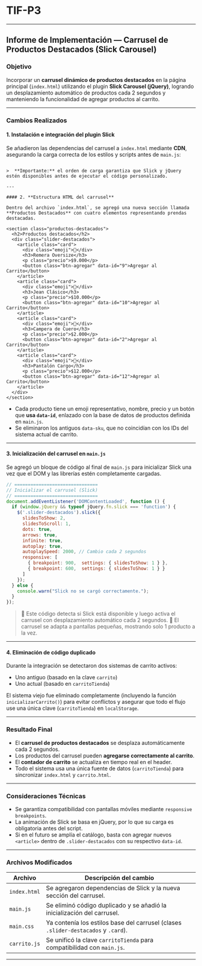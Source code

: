 # TIF-P3

---

##  Informe de Implementación — Carrusel de Productos Destacados (Slick Carousel)

###  Objetivo

Incorporar un **carrusel dinámico de productos destacados** en la página principal (`index.html`) utilizando el plugin **Slick Carousel (jQuery)**, logrando un desplazamiento automático de productos cada 2 segundos y manteniendo la funcionalidad de agregar productos al carrito.

---

###  Cambios Realizados

#### 1. **Instalación e integración del plugin Slick**

Se añadieron las dependencias del carrusel a `index.html` mediante **CDN**, asegurando la carga correcta de los estilos y scripts antes de `main.js`:

<!-- Slick CSS -->
<link rel="stylesheet" href="https://cdn.jsdelivr.net/npm/slick-carousel@1.8.1/slick/slick.css">
<link rel="stylesheet" href="https://cdn.jsdelivr.net/npm/slick-carousel@1.8.1/slick/slick-theme.css">

<!-- jQuery y Slick JS -->
<script src="https://code.jquery.com/jquery-3.7.1.min.js"></script>
<script src="https://cdn.jsdelivr.net/npm/slick-carousel@1.8.1/slick/slick.min.js"></script>

<!-- Script principal -->
<script src="main.js"></script>
```

>  **Importante:** el orden de carga garantiza que Slick y jQuery estén disponibles antes de ejecutar el código personalizado.

---

#### 2. **Estructura HTML del carrusel**

Dentro del archivo `index.html`, se agregó una nueva sección llamada **Productos Destacados** con cuatro elementos representando prendas destacadas.

<section class="productos-destacados">
  <h2>Productos destacados</h2>
  <div class="slider-destacados">
    <article class="card">
      <div class="emoji">👕</div>
      <h3>Remera Oversize</h3>
      <p class="precio">$9.000</p>
      <button class="btn-agregar" data-id="9">Agregar al Carrito</button>
    </article>
    <article class="card">
      <div class="emoji">👖</div>
      <h3>Jean Clásico</h3>
      <p class="precio">$10.000</p>
      <button class="btn-agregar" data-id="10">Agregar al Carrito</button>
    </article>
    <article class="card">
      <div class="emoji">🧥</div>
      <h3>Campera de Cuero</h3>
      <p class="precio">$2.000</p>
      <button class="btn-agregar" data-id="2">Agregar al Carrito</button>
    </article>
    <article class="card">
      <div class="emoji">👖</div>
      <h3>Pantalón Cargo</h3>
      <p class="precio">$12.000</p>
      <button class="btn-agregar" data-id="12">Agregar al Carrito</button>
    </article>
  </div>
</section>
```

* Cada producto tiene un emoji representativo, nombre, precio y un botón que **usa `data-id`**, enlazado con la base de datos de productos definida en `main.js`.
* Se eliminaron los antiguos `data-sku`, que no coincidían con los IDs del sistema actual de carrito.

---

#### 3. **Inicialización del carrusel en `main.js`**

Se agregó un bloque de código al final de `main.js` para inicializar Slick una vez que el DOM y las librerías estén completamente cargadas.

```js
// ===============================
// Inicializar el carrusel (Slick)
// ===============================
document.addEventListener('DOMContentLoaded', function () {
  if (window.jQuery && typeof jQuery.fn.slick === 'function') {
    $('.slider-destacados').slick({
      slidesToShow: 2,
      slidesToScroll: 1,
      dots: true,
      arrows: true,
      infinite: true,
      autoplay: true,
      autoplaySpeed: 2000, // Cambio cada 2 segundos
      responsive: [
        { breakpoint: 900,  settings: { slidesToShow: 1 } },
        { breakpoint: 600,  settings: { slidesToShow: 1 } }
      ]
    });
  } else {
    console.warn("Slick no se cargó correctamente.");
  }
});
```

> 🔹 Este código detecta si Slick está disponible y luego activa el carrusel con desplazamiento automático cada 2 segundos.
> 🔹 El carrusel se adapta a pantallas pequeñas, mostrando solo 1 producto a la vez.

---

#### 4. **Eliminación de código duplicado**

Durante la integración se detectaron dos sistemas de carrito activos:

* Uno antiguo (basado en la clave `carrito`)
* Uno actual (basado en `carritoTienda`)

El sistema viejo fue eliminado completamente (incluyendo la función `inicializarCarrito()`) para evitar conflictos y asegurar que todo el flujo use una única clave (`carritoTienda`) en `localStorage`.

---

###  Resultado Final

* El **carrusel de productos destacados** se desplaza automáticamente cada 2 segundos.
* Los productos del carrusel pueden **agregarse correctamente al carrito**.
* El **contador de carrito** se actualiza en tiempo real en el header.
* Todo el sistema usa una única fuente de datos (`carritoTienda`) para sincronizar `index.html` y `carrito.html`.

---

###  Consideraciones Técnicas

* Se garantiza compatibilidad con pantallas móviles mediante `responsive breakpoints`.
* La animación de Slick se basa en jQuery, por lo que su carga es obligatoria antes del script.
* Si en el futuro se amplía el catálogo, basta con agregar nuevos `<article>` dentro de `.slider-destacados` con su respectivo `data-id`.

---

###  Archivos Modificados

| Archivo      | Descripción del cambio                                                             |
| ------------ | ---------------------------------------------------------------------------------- |
| `index.html` | Se agregaron dependencias de Slick y la nueva sección del carrusel.                |
| `main.js`    | Se eliminó código duplicado y se añadió la inicialización del carrusel.            |
| `main.css`   | Ya contenía los estilos base del carrusel (clases `.slider-destacados` y `.card`). |
| `carrito.js` | Se unificó la clave `carritoTienda` para compatibilidad con `main.js`.             |

---
